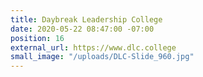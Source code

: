 ```yaml
---
title: Daybreak Leadership College
date: 2020-05-22 08:47:00 -07:00
position: 16
external_url: https://www.dlc.college
small_image: "/uploads/DLC-Slide_960.jpg"
---
```


